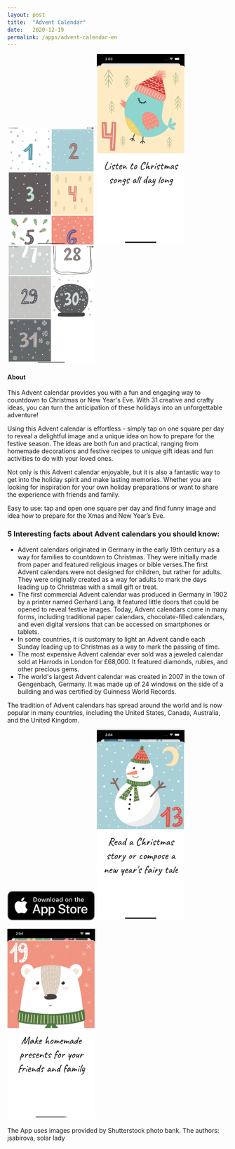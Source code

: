 ```yaml
---
layout: post
title:  "Advent Calendar"
date:   2020-12-19
permalink: /apps/advent-calendar-en
---
```

<img src="/assets/images/advent/1.png" width="200"/>
<img src="/assets/images/advent/6.png" width="200"/>
<img src="/assets/images/advent/5.png" width="200"/>

#### About

This Advent calendar provides you with a fun and engaging way to countdown to Christmas or New Year's Eve. With 31 creative and crafty ideas, you can turn the anticipation of these holidays into an unforgettable adventure!

Using this Advent calendar is effortless - simply tap on one square per day to reveal a delightful image and a unique idea on how to prepare for the festive season. The ideas are both fun and practical, ranging from homemade decorations and festive recipes to unique gift ideas and fun activities to do with your loved ones.

Not only is this Advent calendar enjoyable, but it is also a fantastic way to get into the holiday spirit and make lasting memories. Whether you are looking for inspiration for your own holiday preparations or want to share the experience with friends and family.

Easy to use: tap and open one square per day and find funny image and idea how to prepare for the Xmas and New Year’s Eve.

### 5 Interesting facts about Advent calendars you should know:

* Advent calendars originated in Germany in the early 19th century as a way for families to countdown to Christmas. They were initially made from paper and featured religious images or bible verses.The first Advent calendars were not designed for children, but rather for adults. They were originally created as a way for adults to mark the days leading up to Christmas with a small gift or treat.
* The first commercial Advent calendar was produced in Germany in 1902 by a printer named Gerhard Lang. It featured little doors that could be opened to reveal festive images. Today, Advent calendars come in many forms, including traditional paper calendars, chocolate-filled calendars, and even digital versions that can be accessed on smartphones or tablets.
* In some countries, it is customary to light an Advent candle each Sunday leading up to Christmas as a way to mark the passing of time.
* The most expensive Advent calendar ever sold was a jeweled calendar sold at Harrods in London for £68,000. It featured diamonds, rubies, and other precious gems.
* The world's largest Advent calendar was created in 2007 in the town of Gengenbach, Germany. It was made up of 24 windows on the side of a building and was certified by Guinness World Records.


The tradition of Advent calendars has spread around the world and is now popular in many countries, including the United States, Canada, Australia, and the United Kingdom.


<a href="https://apps.apple.com/ru/app/new-year-advent-calendar/id1545634527?l=en" style="display: inline-block; margin: 1rem 0;">
    <img src="/assets/images/download-on-the-app-store-en.svg" width="200"/>
</a>

<img src="/assets/images/advent/7.png" width="200"/>
<img src="/assets/images/advent/8.png" width="200"/>

The App uses images provided by Shutterstock photo bank. The authors: jsabirova, solar lady 


